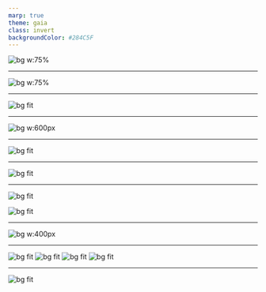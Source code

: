 ```yaml
---
marp: true
theme: gaia
class: invert
backgroundColor: #284C5F
---
```


![bg w:75%](./img/zumi_logo_bright-on-dark.png)

---

<!-- _backgroundColor: white -->

![bg w:75%](./img/zumi_logo_dark-on-white.png)

---

<!-- _backgroundColor: #222 -->

![bg fit](./img/Tierkoepfe-Poster.png)

---

![bg w:600px](./img/Menu-Mockup.png)

---

<!-- _backgroundColor: #222 -->

![bg fit](./img/Menue%20Screenshot%202023-10-12%20113101.png)

---

![bg fit](./img/Emoji-Set_Overview.png)

---

![bg fit](./img/shirt-03.jpg)

![bg fit](./img/shirt-04.jpg)

---

![bg w:400px](./img/Serviette-Mockup.png)

---

![bg fit](./img/bierdeckel_modern_100x1002.png)
![bg fit](./img/bierdeckel_modern_100x1003.png)
![bg fit](./img/bierdeckel_modern_100x1004.png)
![bg fit](./img/bierdeckel_modern_100x1005.png)

---

![bg fit](./img/Mockup%20Moos%20Neon%20LED%20Wand.png)